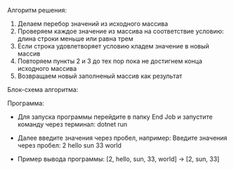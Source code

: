 Алгоритм решения:
1. Делаем перебор значений из исходного массива
2. Проверяем каждое значение из массива на соответствие условию: длина строки меньше или равна трем
3. Если строка удовлетворяет условию кладем значение в новый массив
4. Повторяем пункты 2 и 3 до тех пор пока не достигнем конца исходного массива
5. Возвращаем новый заполненый массив как результат

Блок-схема алгоритма:

Программа:
* Для запуска программы перейдите в папку End Job и запустите команду через терминал: dotnet run 
* Далее введите значения через пробел, например:
Введите значения через пробел: 2 hello sun 33 world

* Пример вывода программы:
[2, hello, sun, 33, world] -> [2, sun, 33]